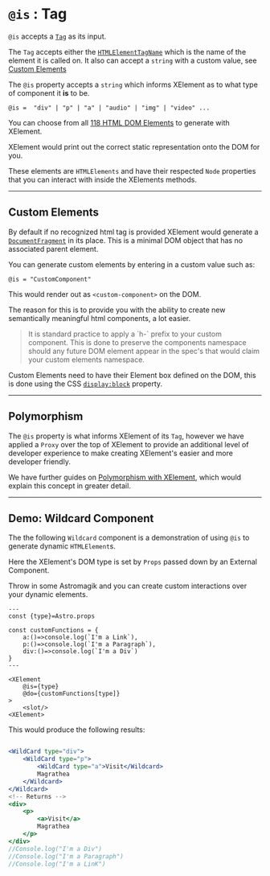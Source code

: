 

# `@is` : Tag

`@is` accepts a [`Tag`](/docs/api/properties#Tag) as its input.

The `Tag` accepts either the [`HTMLElementTagName`](https://developer.mozilla.org/en-US/docs/Web/API/Element/tagName) which is the name of the element it is called on. It also can accept a `string` with a custom value, see [Custom Elements](#custom-elements)

The `@is` property accepts a `string` which informs XElement as to what type of component it **is** to be.

```astro
@is =  "div" | "p" | "a" | "audio" | "img" | "video" ...
```

You can choose from all [118 HTML DOM Elements](https://developer.mozilla.org/en-US/docs/Web/HTML/Element) to generate with XElement.

XElement would print out the correct static representation onto the DOM for you.

These elements are `HTMLElements` and have their respected `Node` properties that you can interact with inside the XElements methods.

-------

## Custom Elements

By default if no recognized html tag is provided XElement would generate a [`DocumentFragment`](https://developer.mozilla.org/en-US/docs/Web/API/DocumentFragment) in its place. This is a minimal DOM object that has no associated parent element.

You can generate custom elements by entering in a custom value such as:

```astro
@is = "CustomComponent"
```

This would render out as `<custom-component>` on the DOM.

The reason for this is to provide you with the ability to create new semantically meaningful html components, a lot easier.

<blockquote class="quote-warning">
    It is standard practice to apply a `h-` prefix to your custom component. This is done to preserve the components namespace should any future DOM element appear in the spec's that would claim your custom elements namespace.
</blockquote>

Custom Elements need to have their Element box defined on the DOM, this is done using the CSS [`display:block`](https://developer.mozilla.org/en-US/docs/Glossary/Block/CSS) property.

---------

## Polymorphism

The `@is` property is what informs XElement of its `Tag`, however we have applied a `Proxy` over the top of XElement to provide an additional level of developer experience to make creating XElement's easier and more developer friendly.

We have further guides on [Polymorphism with XElement](/docs/api/polymorphism), which would explain this concept in greater detail.

-----------

## Demo: Wildcard Component

The the following `Wildcard` component is a demonstration of using `@is` to generate dynamic `HTMLElement`s.

Here the XElement's DOM type is set by `Props` passed down by an External Component.

Throw in some Astromagik and you can create custom interactions over your dynamic elements.

```astro
---
const {type}=Astro.props

const customFunctions = {
    a:()=>console.log(`I'm a Link`),
    p:()=>console.log(`I'm a Paragraph`),
    div:()=>console.log(`I'm a Div`)
}
---

<XElement 
    @is={type}
    @do={customFunctions[type]}
>
    <slot/>
<XElement>
```

This would produce the following results:

```jsx

<WildCard type="div">
    <WildCard type="p">
        <WildCard type="a">Visit</Wildcard>
        Magrathea
    </Wildcard>
</Wildcard>
<!-- Returns -->
<div>
    <p>
        <a>Visit</a>
        Magrathea
    </p>
</div>
//Console.log("I'm a Div")
//Console.log("I'm a Paragraph")
//Console.log("I'm a LinK")
```
